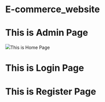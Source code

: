 # E-commerce_website

<h1>This is Admin Page</h1>
<img src="project images/admin page"



<h1>This is Home Page</h1>



<h1>This is Login Page</h1>





<h1>This is Register Page</h1>


